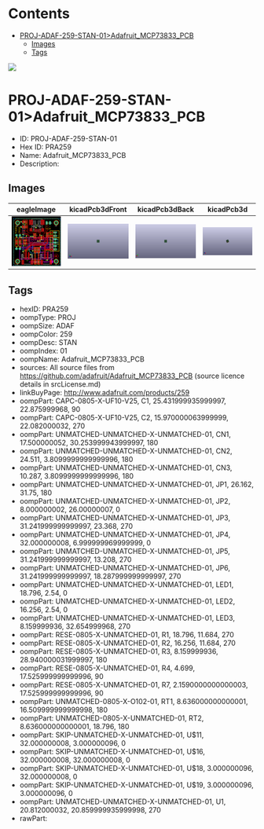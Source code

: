 



Contents
========

* [PROJ-ADAF-259-STAN-01>Adafruit_MCP73833_PCB](#proj-adaf-259-stan-01adafruit_mcp73833_pcb)
	* [Images](#images)
	* [Tags](#tags)
  
![][im]
# PROJ-ADAF-259-STAN-01>Adafruit_MCP73833_PCB

- ID: PROJ-ADAF-259-STAN-01
- Hex ID: PRA259
- Name: Adafruit_MCP73833_PCB
- Description: 

## Images
  
  

|eagleImage|kicadPcb3dFront|kicadPcb3dBack|kicadPcb3d|
| :---: | :---: | :---: | :---: |
|[![eagleImage](eagleImage_140.png)](eagleImage_600.png)|[![kicadPcb3dFront](kicadPcb3dFront_140.png)](kicadPcb3dFront_600.png)|[![kicadPcb3dBack](kicadPcb3dBack_140.png)](kicadPcb3dBack_600.png)|[![kicadPcb3d](kicadPcb3d_140.png)](kicadPcb3d_600.png)|

## Tags

- hexID: PRA259
- oompType: PROJ
- oompSize: ADAF
- oompColor: 259
- oompDesc: STAN
- oompIndex: 01
- oompName: Adafruit_MCP73833_PCB
- sources: All source files from https://github.com/adafruit/Adafruit_MCP73833_PCB (source licence details in srcLicense.md)
- linkBuyPage: http://www.adafruit.com/products/259
- oompPart: CAPC-0805-X-UF10-V25, C1, 25.431999935999997, 22.875999968, 90
- oompPart: CAPC-0805-X-UF10-V25, C2, 15.970000063999999, 22.082000032, 270
- oompPart: UNMATCHED-UNMATCHED-X-UNMATCHED-01, CN1, 17.500000052, 30.253999943999997, 180
- oompPart: UNMATCHED-UNMATCHED-X-UNMATCHED-01, CN2, 24.511, 3.8099999999999996, 180
- oompPart: UNMATCHED-UNMATCHED-X-UNMATCHED-01, CN3, 10.287, 3.8099999999999996, 180
- oompPart: UNMATCHED-UNMATCHED-X-UNMATCHED-01, JP1, 26.162, 31.75, 180
- oompPart: UNMATCHED-UNMATCHED-X-UNMATCHED-01, JP2, 8.000000002, 26.00000007, 0
- oompPart: UNMATCHED-UNMATCHED-X-UNMATCHED-01, JP3, 31.241999999999997, 23.368, 270
- oompPart: UNMATCHED-UNMATCHED-X-UNMATCHED-01, JP4, 32.000000008, 6.999999969999999, 0
- oompPart: UNMATCHED-UNMATCHED-X-UNMATCHED-01, JP5, 31.241999999999997, 13.208, 270
- oompPart: UNMATCHED-UNMATCHED-X-UNMATCHED-01, JP6, 31.241999999999997, 18.287999999999997, 270
- oompPart: UNMATCHED-UNMATCHED-X-UNMATCHED-01, LED1, 18.796, 2.54, 0
- oompPart: UNMATCHED-UNMATCHED-X-UNMATCHED-01, LED2, 16.256, 2.54, 0
- oompPart: UNMATCHED-UNMATCHED-X-UNMATCHED-01, LED3, 8.159999936, 32.654999968, 270
- oompPart: RESE-0805-X-UNMATCHED-01, R1, 18.796, 11.684, 270
- oompPart: RESE-0805-X-UNMATCHED-01, R2, 16.256, 11.684, 270
- oompPart: RESE-0805-X-UNMATCHED-01, R3, 8.159999936, 28.940000031999997, 180
- oompPart: RESE-0805-X-UNMATCHED-01, R4, 4.699, 17.525999999999996, 90
- oompPart: RESE-0805-X-UNMATCHED-01, R7, 2.1590000000000003, 17.525999999999996, 90
- oompPart: UNMATCHED-0805-X-O102-01, RT1, 8.636000000000001, 16.509999999999998, 180
- oompPart: UNMATCHED-0805-X-UNMATCHED-01, RT2, 8.636000000000001, 18.796, 180
- oompPart: SKIP-UNMATCHED-X-UNMATCHED-01, U$11, 32.000000008, 3.000000096, 0
- oompPart: SKIP-UNMATCHED-X-UNMATCHED-01, U$16, 32.000000008, 32.000000008, 0
- oompPart: SKIP-UNMATCHED-X-UNMATCHED-01, U$18, 3.000000096, 32.000000008, 0
- oompPart: SKIP-UNMATCHED-X-UNMATCHED-01, U$19, 3.000000096, 3.000000096, 0
- oompPart: UNMATCHED-UNMATCHED-X-UNMATCHED-01, U1, 20.812000032, 20.859999935999998, 270
- rawPart: 



[im]: kicadPcb3d_450.png
